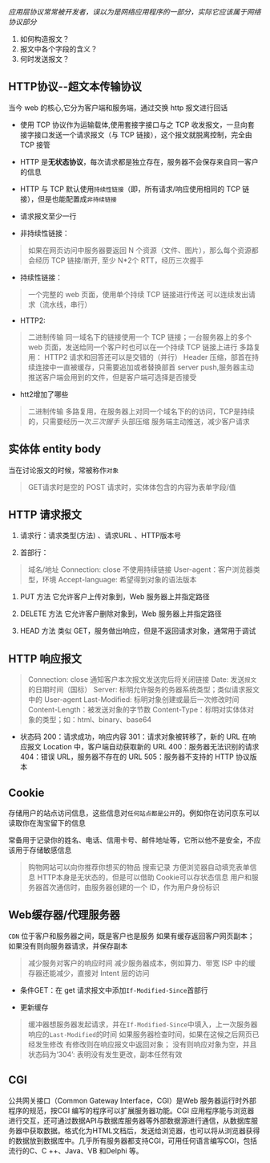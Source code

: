 *应用层协议常常被开发者，误以为是网络应用程序的一部分，实际它应该属于网络协议部分*

1. 如何构造报文？
2. 报文中各个字段的含义？
3. 何时发送报文？

## HTTP协议--超文本传输协议
当今 web 的核心,它分为客户端和服务端，通过交换 http 报文进行回话

* 使用 TCP 协议作为运输载体,使用套接字接口与之 TCP 收发报文，一旦向套接字接口发送一个请求报文（与 TCP 链接），这个报文就脱离控制，完全由 TCP 接管
* HTTP 是**无状态协议**，每次请求都是独立存在，服务器不会保存来自同一客户的信息
* HTTP 与 TCP 默认使用`持续性链接`（即，所有请求/响应使用相同的 TCP 链接），但是也能配置成`非持续链接`

* 请求报文至少一行

* 非持续性链接：
> 如果在网页访问中服务器要返回 N 个资源（文件、图片），那么每个资源都会经历 TCP 链接/断开, 至少 N*2个 RTT，经历三次握手

* 持续性链接：
> 一个完整的 web 页面，使用单个持续 TCP 链接进行传送
> 可以连续发出请求（流水线，串行）

* HTTP2:
> 二进制传输
> 同一域名下的链接使用一个 TCP 链接；一台服务器上的多个 web 页面，发送给同一个客户时也可以在一个持续 TCP 链接上进行
> 多路复用： HTTP2 请求和回答还可以是交错的（并行）
> Header 压缩，部首在持续连接中一直被缓存，只需要追加或者替换部首
> server push,服务器主动推送客户端会用到的文件，但是客户端可选择是否接受

* htt2增加了哪些
> 二进制传输
> 多路复用，在服务器上对同一个域名下的的访问，TCP是持续的，只需要经历一次*三次握手*
> 头部压缩
> 服务端主动推送，减少客户请求

## 实体体 entity body
当在讨论报文的时候，常被称作`对象`

> GET请求时是空的
> POST 请求时，实体体包含的内容为表单字段/值
## HTTP 请求报文
1. 请求行：请求类型(方法) 、请求URL 、HTTP版本号

2. 首部行：
> 域名/地址
> Connection: close 不使用持续链接
> User-agent：客户浏览器类型，环境
> Accept-language: 希望得到对象的语法版本

1. PUT 方法
它允许客户上传对象到，Web 服务器上并指定路径

2. DELETE 方法
它允许客户删除对象到，Web 服务器上并指定路径

3. HEAD 方法
类似 GET，服务做出响应，但是不返回请求对象，通常用于调试

## HTTP 响应报文
> Connection: close 通知客户本次报文发送完后将关闭链接
> Date: 发送`报文`的日期时间（国标）
> Server: 标明允许服务的务器系统类型；类似请求报文中的 User-agent
> Last-Modified: 标明对象创建或最后一次修改时间
> Content-Length：被发送对象的字节数
> Content-Type：标明对实体体对象的类型；如：html、binary、base64

* 状态码
200：请求成功，响应内容
301：请求对象被转移了，新的 URL 在响应报文 Location 中，客户端自动获取新的 URL
400：服务器无法识别的请求
404：错误 URL，服务器不存在的 URL
505：服务器不支持的 HTTP 协议版本


## Cookie
存储用户的站点访问信息，这些信息对`任何站点都是公开`的。例如你在访问京东可以读取你在淘宝留下的信息

常备用于记录你的姓名、电话、信用卡号、邮件地址等，它所以他不是安全，不应该用于存储敏感信息

> 购物网站可以向你推荐你想买的物品
> 搜索记录
> 方便浏览器自动填充表单信息
> HTTP本身是无状态的，但是可以借助 Cookie可以存状态信息
> 用户和服务器首次通信时，由服务器创建的一个 ID，作为用户身份标识

## Web缓存器/代理服务器
`CDN`
位于客户和服务器之间，既是客户也是服务
如果有缓存返回客户网页副本；如果没有则向服务器请求，并保存副本

> 减少服务对客户的响应时间
> 减少服务器成本，例如算力、带宽
> ISP 中的缓存器还能减少，直接对 Intent 层的访问

* 条件GET：在 get 请求报文中添加`If-Modified-Since`首部行

* 更新缓存
> 缓冲器想服务器发起请求，并在`If-Modified-Since`中填入，上一次服务器响应的`Last-Modified`的时间
> 如果服务器检查时间，如果在这候之后网页已经发生修改
> 有修改则在响应报文中返回对象；
> 没有则响应对象为空，并且状态码为‘304’: 表明没有发生更改，副本任然有效




## CGI
公共网关接口（Common Gateway Interface，CGI）是Web 服务器运行时外部程序的规范，按CGI 编写的程序可以扩展服务器功能。CGI 应用程序能与浏览器进行交互，还可通过数据API与数据库服务器等外部数据源进行通信，从数据库服务器中获取数据。格式化为HTML文档后，发送给浏览器，也可以将从浏览器获得的数据放到数据库中。几乎所有服务器都支持CGI，可用任何语言编写CGI，包括流行的C、C ++、Java、VB 和Delphi 等。
